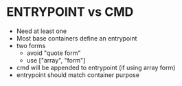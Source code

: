 # ENTRYPOINT vs CMD
 - Need at least one
 - Most base containers define an entrypoint
 - two forms
   - avoid "quote form"
   - use ["array", "form"]
 - cmd will be appended to entrypoint (if using array form)
 - entrypoint should match container purpose


